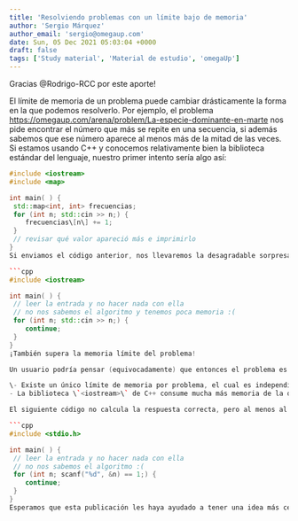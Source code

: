 ```yaml
---
title: 'Resolviendo problemas con un límite bajo de memoria'
author: 'Sergio Márquez'
author_email: 'sergio@omegaup.com'
date: Sun, 05 Dec 2021 05:03:04 +0000
draft: false
tags: ['Study material', 'Material de estudio', 'omegaUp']
---
```


Gracias @Rodrigo-RCC por este aporte!

El límite de memoria de un problema puede cambiar drásticamente la forma en la que podemos resolverlo. Por ejemplo, el problema https://omegaup.com/arena/problem/La-especie-dominante-en-marte nos pide encontrar el número que más se repite en una secuencia, si además sabemos que ese número aparece al menos más de la mitad de las veces. Si estamos usando C++ y conocemos relativamente bien la biblioteca estándar del lenguaje, nuestro primer intento sería algo así:

```cpp
#include <iostream>
#include <map>

int main( ) {
 std::map<int, int> frecuencias;
 for (int n; std::cin >> n;) {
    frecuencias\[n\] += 1;
 }
 // revisar qué valor apareció más e imprimirlo
}
Si enviamos el código anterior, nos llevaremos la desagradable sorpresa de obtener \`MLE\` (memoria límite excedida). Aunque esta publicación no tiene por objetivo explicar cómo se resuelve el problema, sí podemos mencionar que lo adecuado es un \*algoritmo de streaming\* que surgió en el área de lo que ahora se conoce como \*Big Data\*. Entonces, el límite bajo de memoria es un intento de obligar al usuario a deducir dicho algoritmo, el cual usa únicamente tres variables enteras. Desafortunadamente, incluso el siguiente código...

```cpp
#include <iostream>

int main( ) {
 // leer la entrada y no hacer nada con ella
 // no nos sabemos el algoritmo y tenemos poca memoria :(
 for (int n; std::cin >> n;) {
    continue;
 }
}
¡También supera la memoria límite del problema!

Un usuario podría pensar (equivocadamente) que entonces el problema es imposible de resolver. Para evitar esta confusión, los usuarios de la plataforma deben tomar en cuenta lo siguiente:

\- Existe un único límite de memoria por problema, el cual es independiente del lenguaje de programación usado. En el problema descrito previamente, el autor no quiso aumentar artificialmente el límite de memoria sólo para aceptar envíos en todos los lenguajes, porque eso implicaría que alguien que use un lenguaje eficiente podría idear un algoritmo que no era el que el autor quería permitir. Entonces, es verdad que algunos problemas no se pueden resolver en ciertos lenguajes de programación, pero el autor debería garantizar que el problema se puede resolver de forma razonable en por lo menos un lenguaje de programación (de preferencia C y C++).
- La biblioteca \`<iostream>\` de C++ consume mucha más memoria de la que uno podría imaginar inicialmente. Esto se puede verificar resolviendo un problema de "Hola Mundo" usando \`<iostream>\` y luego comparándolo con uno que sólo usa \`<stdio.h>\`. Peor aún, basta incluir \`<iostream>\` para que el consumo de memoria del programa aumente, ya que la inclusión de ese archivo al menos provoca que los objetos globales \`std::cin\` y \`std::cout\` se inicialicen.

El siguiente código no calcula la respuesta correcta, pero al menos al menos no superará el límite de memoria :)

```cpp
#include <stdio.h>

int main( ) {
 // leer la entrada y no hacer nada con ella
 // no nos sabemos el algoritmo :(
 for (int n; scanf("%d", &n) == 1;) {
    continue;
 }
}
Esperamos que esta publicación les haya ayudado a tener una idea más cercana de cómo atacar cierto tipo de problemas inusuales y los invitamos a resolver el problema mencionado en el juez en línea.


```


```


```